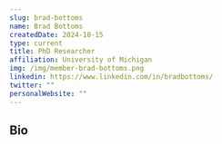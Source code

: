 ```yaml
---
slug: brad-bottoms
name: Brad Bottoms
createdDate: 2024-10-15
type: current
title: PhD Researcher
affiliation: University of Michigan
img: /img/member-brad-bottoms.png
linkedin: https://www.linkedin.com/in/bradbottoms/
twitter: ""
personalWebsite: ""
---
```


## Bio
